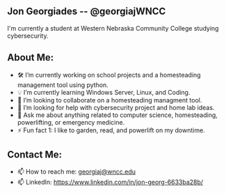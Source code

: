 ## Jon Georgiades -- @georgiajWNCC 

I'm currently a student at Western Nebraska Community College studying cybersecurity.

## About Me:

- 🛠 I’m currently working on school projects and a homesteading management tool using python.
- 💡 I’m currently learning Windows Server, Linux, and Coding.
- 🐓 I’m looking to collaborate on a homesteading managment tool.
- 🤔 I’m looking for help with cybersecurity project and home lab ideas.
- 💬 Ask me about anything related to computer science, homesteading, powerlifting, or emergency medicine.
- ⚡ Fun fact 1: I like to garden, read, and powerlift on my downtime. 
 
 ## Contact Me:
 
- 📫 How to reach me: georgiaj@wncc.edu
- 📫 LinkedIn: https://www.linkedin.com/in/jon-georg-6633ba28b/
